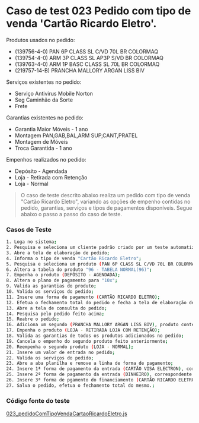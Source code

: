 # Caso de test 023 Pedido com tipo de venda 'Cartão Ricardo Eletro'.
Produtos usados no pedido:

  - (139756-4-0) PAN 6P CLASS SL C/VD 70L BR COLORMAQ
  - (139754-4-0) ARM 3P CLASS SL AP3P S/VD BR COLORMAQ
  - (139763-4-0) ARM 1P BASC CLASS SL 70L BR COLORMAQ
  - (219757-14-B) PRANCHA MALLORY ARGAN LISS BIV

Serviços existentes no pedido:

  - Serviço Antivirus Mobile Norton
  - Seg Caminhão da Sorte
  - Frete

Garantias existentes no pedido:

  - Garantia Maior Móveis - 1 ano
  - Montagem PAN,GAB,BAL,ARM SUP,CANT,PRATEL
  - Montagem de Móveis
  - Troca Garantida - 1 ano

Empenhos realizados no pedido:

  - Depósito - Agendada
  - Loja - Retirada com Retenção
  - Loja - Normal

> O caso de teste descrito abaixo realiza um pedido com tipo de venda "Cartão Ricardo Eletro", variando as opções de empenho contidas no pedido, garantias, serviços e tipos de pagamentos disponíveis. Segue abaixo o passo a passo do caso de teste.

### Casos de Teste
```sh
1. Loga no sistema;
2. Pesquisa e seleciona um cliente padrão criado por um teste automatizado;
3. Abre a tela de elaboração de pedido;
4. Informa o tipo de venda "Cartão Ricardo Eletro";
5. Pesquisa e seleciona um produto (PAN 6P CLASS SL C/VD 70L BR COLORMAQ) que perterce a um kit e contem as seguintes garantias ("MONTAGEM PAN,GAB,BAL,ARM SUP,CANT,PRATEL", GARANTIA MAIOR MOVEIS - 1 ANO, MONTAGEM DE MOVEIS);
6. Altera a tabela do produto "96 - TABELA NORMAL(96)";
7. Empenha o produto (DEPÓSITO - AGENDADA);
8. Altera o plano de pagamento para "10x";
9. Valida as garantias do produto;
10. Valida os serviços do pedido;
11. Insere uma forma de pagamento (CARTÃO RICARDO ELETRO);
12. Efetua o fechamento total do pedido e fecha a tela de elaboração de pedido;
13. Abre a tela de consulta do pedido;
14. Pesquisa pelo pedido feito acima;
15. Reabre o pedido;
16. Adiciona um segundo (PRANCHA MALLORY ARGAN LISS BIV), produto contendo as seguinte garantias (TROCA GARANTIDA - 1 ANO);
17. Empenha o produto (LOJA - RETIRADA LOJA COM RETENÇÃO);
18. Valida as garantias de todos os produtos adicionados no pedido;
19. Cancela o empenho do segundo produto feito anteriormente;
20. Reempenha o segundo produto (LOJA - NORMAL);
21. Insere um valor de entrada no pedido;
22. Valida os serviços do pedido;
23. Abre a aba planilha e remove a linha de forma de pagamento;
24. Insere 1ª forma de pagamento da entrada (CARTÃO VISA ELECTRON), correspondente a 50% do valor da entrada;
25. Insere 2ª forma de pagamento da entrada (DINHEIRO), correspondente a 50% do valor da entrada;
26. Insere 3ª forma de pgamento do financiamento (CARTÃO RICARDO ELETRO), correspondente ao valor restante do pedido;
27. Salva o pedido, efetua o fechamento total do mesmo.;
```
### Código fonte do teste
[023_pedidoComTipoVendaCartaoRicardoEletro.js](/Testes/test/novos_testes/023_pedidoComTipoVendaCartaoRicardoEletro.js)
